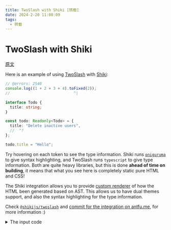 ```yaml
---
title: TwoSlash with Shiki [转载]
date: 2024-2-20 11:08:09
tags:
  - 转载
---
```


# TwoSlash with Shiki

[原文](https://antfu.me/posts/shikiji-twoslash)

Here is an example of using [TwoSlash](https://twoslash.netlify.app/) with [Shiki](https://github.com/shikijs/shiki):

```ts twoslash
// @errors: 2540
console.log((1 + 2 + 3 + 4).toFixed(2));
//                            ^|

interface Todo {
  title: string;
}

const todo: Readonly<Todo> = {
  title: "Delete inactive users",
  //  ^?
};

todo.title = "Hello";
```

Try hovering on each token to see the type information. Shiki runs [`oniguruma`](https://github.com/microsoft/vscode-oniguruma) to give syntax highlighting, and TwoSlash runs `typescript` to give type information. Both are quite heavy libraries, but this is done **ahead of time on building**, it means that what you see here is completely static pure HTML and CSS!

The Shiki integration allows you to provide [custom renderer](https://shiki.style/packages/twoslash#renderers) of how the HTML been generated based on AST. This allows us to have dual themes support, and also the syntax highlighting for the type information.

Check [`@shikijs/twoslash`](https://shiki.style/packages/twoslash) and [commit for the integration on antfu.me](https://github.com/antfu/antfu.me/commit/d2dfb25139e9f2d42f4135998ad2052179237641#diff-6a3b01ba97829c9566ef2d8dc466ffcffb4bdac08706d3d6319e42e0aa6890dd), for more information :)

<details>
<summary>The input code</summary>

````md
```ts twoslash
// @errors: 2540
console.log((1 + 2 + 3 + 4).toFixed(2));
//                            ^|

interface Todo {
  title: string;
}

const todo: Readonly<Todo> = {
  title: "Delete inactive users",
  //  ^?
};

todo.title = "Hello";
```
````

</details>
